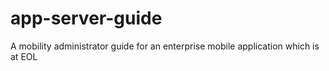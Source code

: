 # app-server-guide
A mobility administrator guide for an enterprise mobile application which is at EOL

